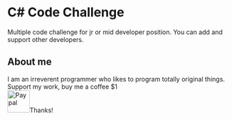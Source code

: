 # C# Code Challenge
Multiple code challenge for jr or mid developer position. You can add and support other developers.

## About me ##
I am an irreverent programmer who likes to program totally original things. </br>
Support my work, buy me a coffee $1 </br>
<a href="https://paypal.me/MSaucedo06?country.x=MX&locale.x=es_XC"><img src="https://www.paypalobjects.com/paypal-ui/logos/svg/paypal-mark-monotone-transparent.svg" alt="Paypal" style="width:50px;height:50px;"></a>Thanks!
